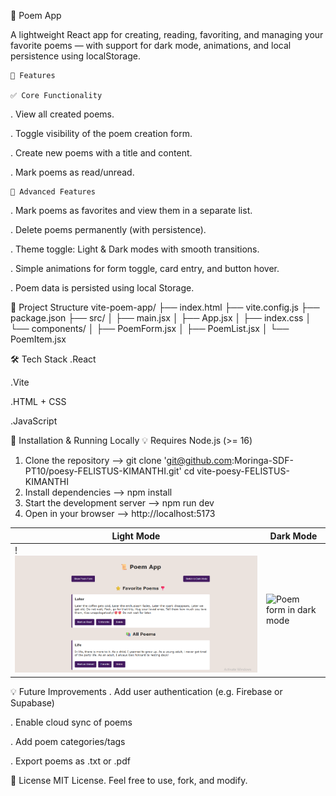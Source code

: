 📜 Poem App

A lightweight React app for creating, reading, favoriting, and managing your favorite poems — with support for dark mode, animations, and local persistence using localStorage.

    🚀 Features

    ✅ Core Functionality

. View all created poems.

. Toggle visibility of the poem creation form.

. Create new poems with a title and content.

. Mark poems as read/unread.

    🌟 Advanced Features

. Mark poems as favorites and view them in a separate list.

. Delete poems permanently (with persistence).

. Theme toggle: Light & Dark modes with smooth transitions.

. Simple animations for form toggle, card entry, and button hover.

. Poem data is persisted using local Storage.

📁 Project Structure
vite-poem-app/
├── index.html
├── vite.config.js
├── package.json
├── src/
│ ├── main.jsx
│ ├── App.jsx
│ ├── index.css
│ └── components/
│ ├── PoemForm.jsx
│ ├── PoemList.jsx
│ └── PoemItem.jsx

🛠 Tech Stack
.React

.Vite

.HTML + CSS

.JavaScript

🧪 Installation & Running Locally
💡 Requires Node.js (>= 16)

1. Clone the repository
   --> git clone 'git@github.com:Moringa-SDF-PT10/poesy-FELISTUS-KIMANTHI.git'
   cd vite-poesy-FELISTUS-KIMANTHI
2. Install dependencies
   --> npm install
3. Start the development server
   --> npm run dev
4. Open in your browser
   --> http://localhost:5173

| Light Mode                             | Dark Mode                                    |
| -------------------------------------- | -------------------------------------------- |
| !![Poem form in light mode](image.png) | ![![Poem form in dark mode](image-1.png)](#) |

💡 Future Improvements
. Add user authentication (e.g. Firebase or Supabase)

. Enable cloud sync of poems

. Add poem categories/tags

. Export poems as .txt or .pdf

📝 License
MIT License.
Feel free to use, fork, and modify.
